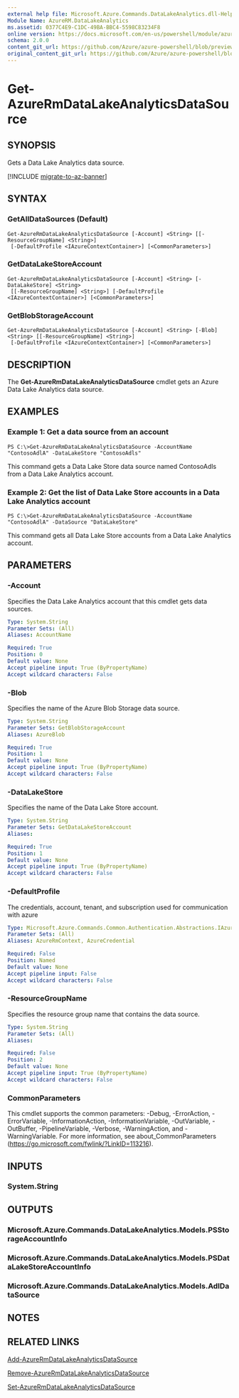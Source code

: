 ```yaml
---
external help file: Microsoft.Azure.Commands.DataLakeAnalytics.dll-Help.xml
Module Name: AzureRM.DataLakeAnalytics
ms.assetid: 0377C4E9-C1DC-49BA-BBC4-5598C83234F8
online version: https://docs.microsoft.com/en-us/powershell/module/azurerm.datalakeanalytics/get-azurermdatalakeanalyticsdatasource
schema: 2.0.0
content_git_url: https://github.com/Azure/azure-powershell/blob/preview/src/ResourceManager/DataLakeAnalytics/Commands.DataLakeAnalytics/help/Get-AzureRmDataLakeAnalyticsDataSource.md
original_content_git_url: https://github.com/Azure/azure-powershell/blob/preview/src/ResourceManager/DataLakeAnalytics/Commands.DataLakeAnalytics/help/Get-AzureRmDataLakeAnalyticsDataSource.md
---
```


# Get-AzureRmDataLakeAnalyticsDataSource

## SYNOPSIS
Gets a Data Lake Analytics data source.

[!INCLUDE [migrate-to-az-banner](../../includes/migrate-to-az-banner.md)]

## SYNTAX

### GetAllDataSources (Default)
```
Get-AzureRmDataLakeAnalyticsDataSource [-Account] <String> [[-ResourceGroupName] <String>]
 [-DefaultProfile <IAzureContextContainer>] [<CommonParameters>]
```

### GetDataLakeStoreAccount
```
Get-AzureRmDataLakeAnalyticsDataSource [-Account] <String> [-DataLakeStore] <String>
 [[-ResourceGroupName] <String>] [-DefaultProfile <IAzureContextContainer>] [<CommonParameters>]
```

### GetBlobStorageAccount
```
Get-AzureRmDataLakeAnalyticsDataSource [-Account] <String> [-Blob] <String> [[-ResourceGroupName] <String>]
 [-DefaultProfile <IAzureContextContainer>] [<CommonParameters>]
```

## DESCRIPTION
The **Get-AzureRmDataLakeAnalyticsDataSource** cmdlet gets an Azure Data Lake Analytics data source.

## EXAMPLES

### Example 1: Get a data source from an account
```
PS C:\>Get-AzureRmDataLakeAnalyticsDataSource -AccountName "ContosoAdlA" -DataLakeStore "ContosoAdls"
```

This command gets a Data Lake Store data source named ContosoAdls from a Data Lake Analytics account.

### Example 2: Get the list of Data Lake Store accounts in a Data Lake Analytics account
```
PS C:\>Get-AzureRmDataLakeAnalyticsDataSource -AccountName "ContosoAdlA" -DataSource "DataLakeStore"
```

This command gets all Data Lake Store accounts from a Data Lake Analytics account.

## PARAMETERS

### -Account
Specifies the Data Lake Analytics account that this cmdlet gets data sources.

```yaml
Type: System.String
Parameter Sets: (All)
Aliases: AccountName

Required: True
Position: 0
Default value: None
Accept pipeline input: True (ByPropertyName)
Accept wildcard characters: False
```

### -Blob
Specifies the name of the Azure Blob Storage data source.

```yaml
Type: System.String
Parameter Sets: GetBlobStorageAccount
Aliases: AzureBlob

Required: True
Position: 1
Default value: None
Accept pipeline input: True (ByPropertyName)
Accept wildcard characters: False
```

### -DataLakeStore
Specifies the name of the Data Lake Store account.

```yaml
Type: System.String
Parameter Sets: GetDataLakeStoreAccount
Aliases:

Required: True
Position: 1
Default value: None
Accept pipeline input: True (ByPropertyName)
Accept wildcard characters: False
```

### -DefaultProfile
The credentials, account, tenant, and subscription used for communication with azure

```yaml
Type: Microsoft.Azure.Commands.Common.Authentication.Abstractions.IAzureContextContainer
Parameter Sets: (All)
Aliases: AzureRmContext, AzureCredential

Required: False
Position: Named
Default value: None
Accept pipeline input: False
Accept wildcard characters: False
```

### -ResourceGroupName
Specifies the resource group name that contains the data source.

```yaml
Type: System.String
Parameter Sets: (All)
Aliases:

Required: False
Position: 2
Default value: None
Accept pipeline input: True (ByPropertyName)
Accept wildcard characters: False
```

### CommonParameters
This cmdlet supports the common parameters: -Debug, -ErrorAction, -ErrorVariable, -InformationAction, -InformationVariable, -OutVariable, -OutBuffer, -PipelineVariable, -Verbose, -WarningAction, and -WarningVariable. For more information, see about_CommonParameters (https://go.microsoft.com/fwlink/?LinkID=113216).

## INPUTS

### System.String

## OUTPUTS

### Microsoft.Azure.Commands.DataLakeAnalytics.Models.PSStorageAccountInfo

### Microsoft.Azure.Commands.DataLakeAnalytics.Models.PSDataLakeStoreAccountInfo

### Microsoft.Azure.Commands.DataLakeAnalytics.Models.AdlDataSource

## NOTES

## RELATED LINKS

[Add-AzureRmDataLakeAnalyticsDataSource](./Add-AzureRmDataLakeAnalyticsDataSource.md)

[Remove-AzureRmDataLakeAnalyticsDataSource](./Remove-AzureRmDataLakeAnalyticsDataSource.md)

[Set-AzureRmDataLakeAnalyticsDataSource](./Set-AzureRmDataLakeAnalyticsDataSource.md)


